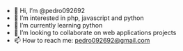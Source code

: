 - 👋 Hi, I’m @pedro092692
- 👀 I’m interested in php, javascript and python
- 🌱 I’m currently learning python
- 💞️ I’m looking to collaborate on web applications projects 
- 📫 How to reach me: pedro092692@gmail.com

<!---
pedro092692/pedro092692 is a ✨ special ✨ repository because its `README.md` (this file) appears on your GitHub profile.
You can click the Preview link to take a look at your changes.
--->
